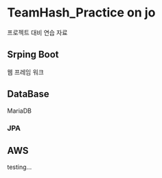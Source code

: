 # TeamHash_Practice on jo
프로젝트 대비 연습 자료

## Srping Boot
웹 프레임 워크

## DataBase
MariaDB

### JPA

## AWS
testing...